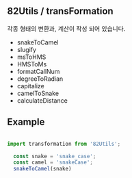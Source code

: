 ## 82Utils / transFormation

각종 형태의 변환과, 계산이 작성 되어 있습니다.

- snakeToCamel
- slugify
- msToHMS
- HMSToMs
- formatCallNum
- degreeToRadian
- capitalize
- camelToSnake
- calculateDistance

## Example
```js

import transformation from '82Utils';

  const snake = 'snake_case';
  const camel = 'snakeCase';
  snakeToCamel(snake)
```